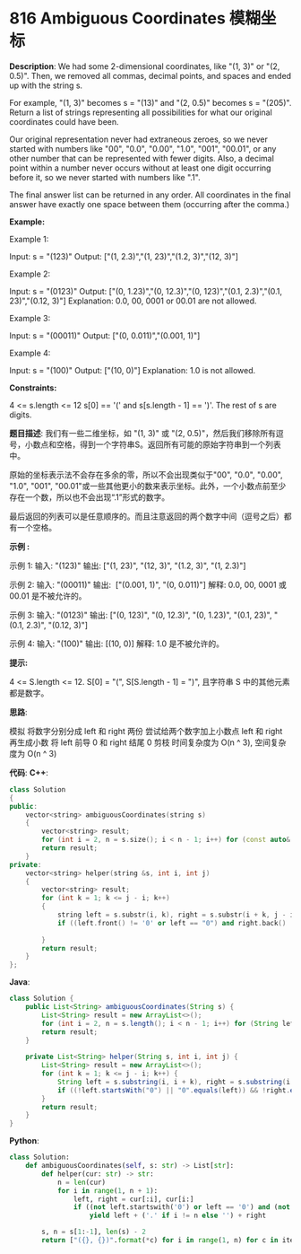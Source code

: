 # 816 Ambiguous Coordinates 模糊坐标

__Description__:
We had some 2-dimensional coordinates, like "(1, 3)" or "(2, 0.5)". Then, we removed all commas, decimal points, and spaces and ended up with the string s.

For example, "(1, 3)" becomes s = "(13)" and "(2, 0.5)" becomes s = "(205)".
Return a list of strings representing all possibilities for what our original coordinates could have been.

Our original representation never had extraneous zeroes, so we never started with numbers like "00", "0.0", "0.00", "1.0", "001", "00.01", or any other number that can be represented with fewer digits. Also, a decimal point within a number never occurs without at least one digit occurring before it, so we never started with numbers like ".1".

The final answer list can be returned in any order. All coordinates in the final answer have exactly one space between them (occurring after the comma.)

__Example:__

Example 1:

Input: s = "(123)"
Output: ["(1, 2.3)","(1, 23)","(1.2, 3)","(12, 3)"]

Example 2:

Input: s = "(0123)"
Output: ["(0, 1.23)","(0, 12.3)","(0, 123)","(0.1, 2.3)","(0.1, 23)","(0.12, 3)"]
Explanation: 0.0, 00, 0001 or 00.01 are not allowed.

Example 3:

Input: s = "(00011)"
Output: ["(0, 0.011)","(0.001, 1)"]

Example 4:

Input: s = "(100)"
Output: ["(10, 0)"]
Explanation: 1.0 is not allowed.

__Constraints:__

4 <= s.length <= 12
s[0] == '(' and s[s.length - 1] == ')'.
The rest of s are digits.

__题目描述__:
我们有一些二维坐标，如 "(1, 3)" 或 "(2, 0.5)"，然后我们移除所有逗号，小数点和空格，得到一个字符串S。返回所有可能的原始字符串到一个列表中。

原始的坐标表示法不会存在多余的零，所以不会出现类似于"00", "0.0", "0.00", "1.0", "001", "00.01"或一些其他更小的数来表示坐标。此外，一个小数点前至少存在一个数，所以也不会出现“.1”形式的数字。

最后返回的列表可以是任意顺序的。而且注意返回的两个数字中间（逗号之后）都有一个空格。

__示例 :__

示例 1:
输入: "(123)"
输出: ["(1, 23)", "(12, 3)", "(1.2, 3)", "(1, 2.3)"]

示例 2:
输入: "(00011)"
输出:  ["(0.001, 1)", "(0, 0.011)"]
解释:
0.0, 00, 0001 或 00.01 是不被允许的。

示例 3:
输入: "(0123)"
输出: ["(0, 123)", "(0, 12.3)", "(0, 1.23)", "(0.1, 23)", "(0.1, 2.3)", "(0.12, 3)"]

示例 4:
输入: "(100)"
输出: [(10, 0)]
解释:
1.0 是不被允许的。

__提示:__

4 <= S.length <= 12.
S[0] = "(", S[S.length - 1] = ")", 且字符串 S 中的其他元素都是数字。

__思路__:

模拟
将数字分别分成 left 和 right 两份
尝试给两个数字加上小数点
left 和 right 再生成小数
将 left 前导 0 和 right 结尾 0 剪枝
时间复杂度为 O(n ^ 3), 空间复杂度为 O(n ^ 3)

__代码__:
__C++__:

```C++
class Solution 
{
public:
    vector<string> ambiguousCoordinates(string s) 
    {
        vector<string> result;
        for (int i = 2, n = s.size(); i < n - 1; i++) for (const auto& left : helper(s, 1, i)) for (const auto& right : helper(s, i, n - 1)) result.emplace_back("(" + left + ", " + right + ")");
        return result;
    }
private:
    vector<string> helper(string &s, int i, int j) 
    {
        vector<string> result;
        for (int k = 1; k <= j - i; k++)
        {
            string left = s.substr(i, k), right = s.substr(i + k, j - i - k);
            if ((left.front() != '0' or left == "0") and right.back() != '0') result.emplace_back(left + (k < j - i ? "." : "") + right);
            
        }
        return result;
    }
};
```

__Java__:

```Java
class Solution {
    public List<String> ambiguousCoordinates(String s) {
        List<String> result = new ArrayList<>();
        for (int i = 2, n = s.length(); i < n - 1; i++) for (String left : helper(s, 1, i)) for (String right : helper(s, i, n - 1)) result.add("(" + left + ", " + right + ")");
        return result;
    }
    
    private List<String> helper(String s, int i, int j) {
        List<String> result = new ArrayList<>();
        for (int k = 1; k <= j - i; k++) {
            String left = s.substring(i, i + k), right = s.substring(i + k, j);
            if ((!left.startsWith("0") || "0".equals(left)) && !right.endsWith("0")) result.add(left + (k < j - i ? "." : "") + right);
        }
        return result;
    } 
}
```

__Python__:

```Python
class Solution:
    def ambiguousCoordinates(self, s: str) -> List[str]:
        def helper(cur: str) -> str:
            n = len(cur)
            for i in range(1, n + 1):
                left, right = cur[:i], cur[i:]
                if ((not left.startswith('0') or left == '0') and (not right.endswith('0'))):
                    yield left + ('.' if i != n else '') + right

        s, n = s[1:-1], len(s) - 2
        return ["({}, {})".format(*c) for i in range(1, n) for c in itertools.product(helper(s[:i]), helper(s[i:]))]
```

